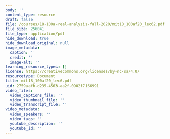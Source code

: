 ```yaml
---
body: ''
content_type: resource
draft: false
file: /courses/18-100a-real-analysis-fall-2020/mit18_100af20_lec62.pdf
file_size: 256041
file_type: application/pdf
hide_download: true
hide_download_original: null
image_metadata:
  caption: ''
  credit: ''
  image-alt: ''
learning_resource_types: []
license: https://creativecommons.org/licenses/by-nc-sa/4.0/
resourcetype: Document
title: mit18_100af20_lec6.pdf
uid: 2759aafb-d235-4563-aa2f-0902f7166991
video_files:
  video_captions_file: ''
  video_thumbnail_file: ''
  video_transcript_file: ''
video_metadata:
  video_speakers: ''
  video_tags: ''
  youtube_description: ''
  youtube_id: ''
---
```

